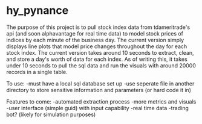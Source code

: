 # hy_pynance
The purpose of this project is to pull stock index data from tdameritrade's api (and soon alphavantage for real time data) to model stock prices of indices by each minute of the business day. The current version simply displays line plots that model price changes throughout the day for each stock index. The current version takes around 10 seconds to extract, clean, and store a day's worth of data for each index. As of writing this, it takes under 10 seconds to pull the sql data and run the visuals with around 20000 records in a single table.

To use:
-must have a local sql database set up
-use seperate file in another directory to store sensitive information and parameters (or hard code it in)

Features to come:
-automated extraction process
-more metrics and visuals
-user interface (simple guid) with input capability
-real time data
-trading bot? (likely for simulation purposes)
